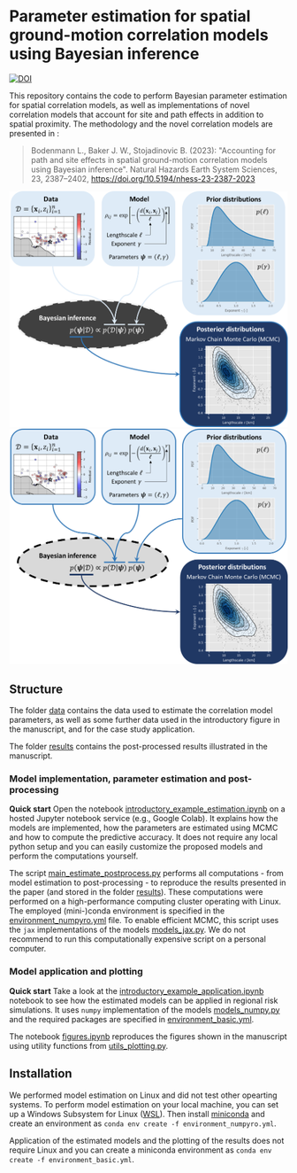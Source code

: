 # Parameter estimation for spatial ground-motion correlation models using Bayesian inference

[![DOI](https://zenodo.org/badge/542139247.svg)](https://zenodo.org/badge/latestdoi/542139247)

This repository contains the code to perform Bayesian parameter estimation for spatial correlation models, as well as implementations of novel correlation models that account for site and path effects in addition to spatial proximity. The methodology and the novel correlation models are presented in :

> Bodenmann L., Baker J. W., Stojadinovic B. (2023): "Accounting for path and site effects in spatial ground-motion correlation models using Bayesian inference". Natural Hazards Earth System Sciences, 23, 2387–2402, https://doi.org/10.5194/nhess-23-2387-2023 

![alt text](https://github.com/bodlukas/ground-motion-correlation-bayes/blob/main/data/corr_schema_dark.png#gh-dark-mode-only)
![alt text](https://github.com/bodlukas/ground-motion-correlation-bayes/blob/main/data/corr_schema_bright.png#gh-light-mode-only)

## Structure

The folder [data](data/) contains the data used to estimate the correlation model parameters, as well as some further data used in the introductory figure in the manuscript, and for the case study application.

The folder [results](results/) contains the post-processed results illustrated in the manuscript.

### Model implementation, parameter estimation and post-processing

**Quick start** Open the notebook [introductory_example_estimation.ipynb](introductory_example_estimation.ipynb) on a hosted Jupyter notebook service (e.g., Google Colab). It explains how the models are implemented, how the parameters are estimated using MCMC and how to compute the predictive accuracy. It does not require any local python setup and you can easily customize the proposed models and perform the computations yourself.

The script [main_estimate_postprocess.py](main_estimate_postprocess.py) performs all computations - from model estimation to post-processing - to reproduce the results presented in the paper (and stored in the folder [results](results/)). These computations were performed on a high-performance computing cluster operating with Linux. The employed (mini-)conda environment is specified in the [environment_numpyro.yml](environment_numpyro.yml) file. To enable efficient MCMC, this script uses the `jax` implementations of the models [models_jax.py](models_jax.py). We do not recommend to run this computationally expensive script on a personal computer. 

### Model application and plotting

**Quick start** Take a look at the [introductory_example_application.ipynb](introductory_example_application.ipynb) notebook to see how the estimated models can be applied in regional risk simulations. It uses `numpy` implementation of the models [models_numpy.py](models_numpy.py) and the required packages are specified in [environment_basic.yml](environment_basic.yml).

The notebook [figures.ipynb](figures.ipynb) reproduces the figures shown in the manuscript using utility functions from [utils_plotting.py](utils_plotting.py).

## Installation

We performed model estimation on Linux and did not test other opearting systems. To perform model estimation on your local machine, you can set up a Windows Subsystem for Linux ([WSL](https://learn.microsoft.com/en-us/windows/wsl/install)). Then install [miniconda](https://docs.conda.io/en/latest/miniconda.html) and create an environment as `conda env create -f environment_numpyro.yml`.

Application of the estimated models and the plotting of the results does not require Linux and you can create a miniconda environment as `conda env create -f environment_basic.yml`.
